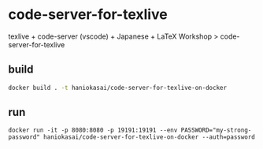 # code-server-for-texlive
texlive +  code-server (vscode) + Japanese  + LaTeX Workshop > code-server-for-texlive



## build

``` bash
docker build . -t haniokasai/code-server-for-texlive-on-docker
```

## run
```
docker run -it -p 8080:8080 -p 19191:19191 --env PASSWORD="my-strong-password" haniokasai/code-server-for-texlive-on-docker --auth=password
```

